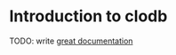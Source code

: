 # Introduction to clodb

TODO: write [great documentation](http://jacobian.org/writing/what-to-write/)
